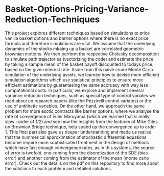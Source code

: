 # Basket-Options-Pricing-Variance-Reduction-Techniques
This project explores different techniques based on simulations to price vanilla basket options and barrier options where there is no exact price formula and therefore simulations are vital. We assume that the underlying dynamics of the stocks mkaing up a basket are correlated geometric brownian motions. We then perform the respective Cholesky decomposition to simulate path trajectories (vectorizing the code) and estimate the price by taking a sample mean of the basket payoff discounted to todays price, based on the given interest rate. Aside from this naive crude Monte Carlo simulation of the underlying assets, we learned how to devise more efficient simulation algorithms which use statistical principles to ensure more efficient estimations by guaranteeing the same accruacy with way less computational costs. In particular, we explore and implement several variance reduction techniques, such as special type of control variates we read about on research papers (like the Pezzirelli control variates) or the use of antithetic variables. On the other hand, we approach the same problem for more exotic contracts like barrier options, where we analyse the rate of convergence of Euler Maruyama (which we learned that is really slow : order of 1/2) and see how the insights from the lectures of Mike Giles on Brownian Bridge technique, help speed up the convergence up to order 1. This final part also gave us deeper understanding and made us realise that the nummerical approximation of stochastic differential equations become require more sophisticated treatment in the design of methods which have fast enough convergence rates, as in this systems, the source of error is twofold, one coming from the discretization of the SDE (bias error) and another coming from the estimator of the mean (monte carlo error). Check out the details on the pdf on this repository to find more about the solutions to each problem and detailed solutions.  
